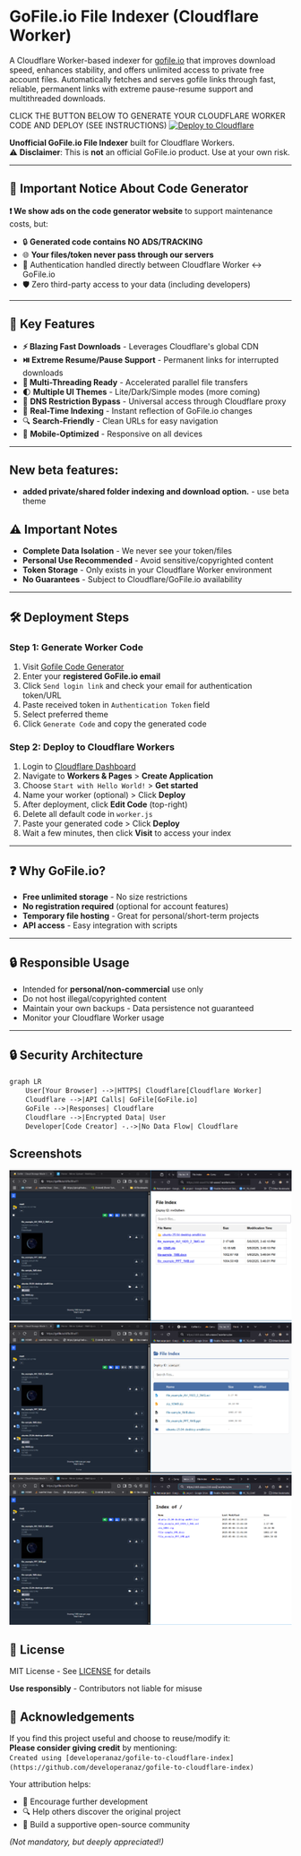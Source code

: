# GoFile.io File Indexer (Cloudflare Worker)

A Cloudflare Worker-based indexer for [gofile.io](https://gofile.io) that improves download speed, enhances stability, and offers unlimited access to private free account files. Automatically fetches and serves gofile links through fast, reliable, permanent links with extreme pause-resume support and multithreaded downloads.

CLICK THE BUTTON BELOW TO GENERATE YOUR CLOUDFLARE WORKER CODE AND DEPLOY (SEE INSTRUCTIONS)
[![Deploy to Cloudflare](https://deploy.workers.cloudflare.com/button)](https://developeranaz.github.io/webapps/gofile.io/)

**Unofficial GoFile.io File Indexer** built for Cloudflare Workers.  
⚠️ **Disclaimer**: This is **not** an official GoFile.io product. Use at your own risk.

---

## 🚨 Important Notice About Code Generator
**❗ We show ads on the code generator website** to support maintenance costs, but:  
- 🔒 **Generated code contains NO ADS/TRACKING**  
- 🌐 **Your files/token never pass through our servers**  
- 🔑 Authentication handled directly between Cloudflare Worker ↔ GoFile.io  
- 🛡️ Zero third-party access to your data (including developers)

---

## 🚀 Key Features
- **⚡ Blazing Fast Downloads** - Leverages Cloudflare's global CDN
- **⏯️ Extreme Resume/Pause Support** - Permanent links for interrupted downloads
- **🧵 Multi-Threading Ready** - Accelerated parallel file transfers
- 🌓 **Multiple UI Themes** - Lite/Dark/Simple modes (more coming)
- 🔄 **DNS Restriction Bypass** - Universal access through Cloudflare proxy
- 📂 **Real-Time Indexing** - Instant reflection of GoFile.io changes
- 🔍 **Search-Friendly** - Clean URLs for easy navigation
- 📱 **Mobile-Optimized** - Responsive on all devices

---

## New beta features: 
- **added private/shared folder indexing and download option.** - use beta theme


## ⚠️ Important Notes
- **Complete Data Isolation** - We never see your token/files
- **Personal Use Recommended** - Avoid sensitive/copyrighted content
- **Token Storage** - Only exists in your Cloudflare Worker environment
- **No Guarantees** - Subject to Cloudflare/GoFile.io availability

---


## 🛠️ Deployment Steps

### Step 1: Generate Worker Code
1. Visit [Gofile Code Generator](https://developeranaz.github.io/webapps/gofile.io/)
2. Enter your **registered GoFile.io email**
3. Click `Send login link` and check your email for authentication token/URL
4. Paste received token in `Authentication Token` field
5. Select preferred theme
6. Click `Generate Code` and copy the generated code

### Step 2: Deploy to Cloudflare Workers
1. Login to [Cloudflare Dashboard](https://dash.cloudflare.com/)
2. Navigate to **Workers & Pages** > **Create Application**
3. Choose `Start with Hello World!` > **Get started**
4. Name your worker (optional) > Click **Deploy**
5. After deployment, click **Edit Code** (top-right)
6. Delete all default code in `worker.js`
7. Paste your generated code > Click **Deploy**
8. Wait a few minutes, then click **Visit** to access your index

---

## ❓ Why GoFile.io?
- **Free unlimited storage** - No size restrictions
- **No registration required** (optional for account features)
- **Temporary file hosting** - Great for personal/short-term projects
- **API access** - Easy integration with scripts

---

## 🔒 Responsible Usage
- Intended for **personal/non-commercial** use only
- Do not host illegal/copyrighted content
- Maintain your own backups - Data persistence not guaranteed
- Monitor your Cloudflare Worker usage

---

## 🔒 Security Architecture
```mermaid
graph LR
    User[Your Browser] -->|HTTPS| Cloudflare[Cloudflare Worker]
    Cloudflare -->|API Calls| GoFile[GoFile.io]
    GoFile -->|Responses| Cloudflare
    Cloudflare -->|Encrypted Data| User
    Developer[Code Creator] -.->|No Data Flow| Cloudflare
```
## Screenshots
![Screenshot](./.images/Screenshot%202025-05-06%20220100.png)
![Screenshot](./.images/Screenshot%202025-05-06%20221415.png)
![Screenshot](./.images/Screenshot%202025-05-06%20221246.png)

## 📜 License
MIT License - See [LICENSE](LICENSE) for details

**Use responsibly** - Contributors not liable for misuse


## 🙏 Acknowledgements
If you find this project useful and choose to reuse/modify it:  
**Please consider giving credit** by mentioning:  
`Created using [developeranaz/gofile-to-cloudflare-index](https://github.com/developeranaz/gofile-to-cloudflare-index)`  

Your attribution helps:
- 🌱 Encourage further development
- 🔍 Help others discover the original project
- 🤝 Build a supportive open-source community

*(Not mandatory, but deeply appreciated!)*
